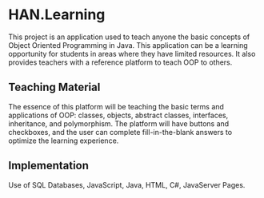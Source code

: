 # HAN.Learning
This project is an application used to teach anyone the basic concepts of Object Oriented Programming in Java. This application can be a learning opportunity for students in areas where they have limited resources. It also provides teachers with a reference platform to teach OOP to others. 

## Teaching Material
The essence of this platform will be teaching the basic terms and applications of OOP: classes, objects, abstract classes, interfaces, inheritance, and polymorphism. The platform will have buttons and checkboxes, and the user can complete fill-in-the-blank answers to optimize the learning experience. 

## Implementation
Use of SQL Databases, JavaScript, Java, HTML, C#, JavaServer Pages. 

